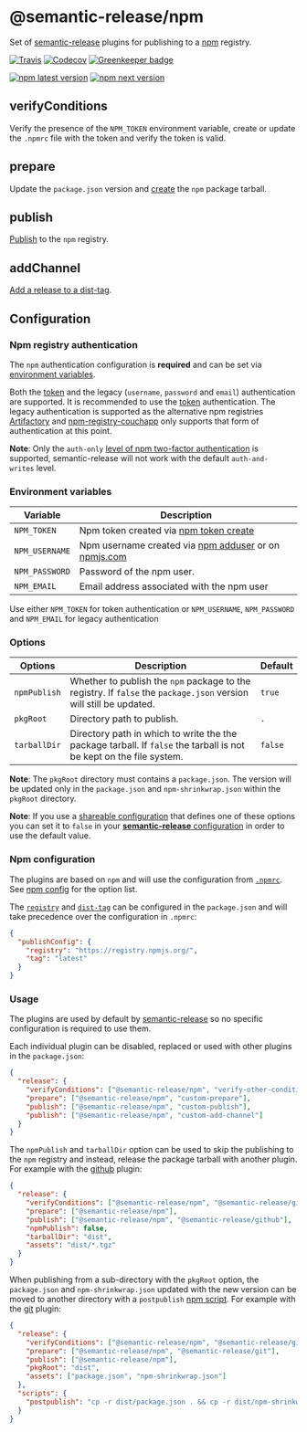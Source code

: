 # @semantic-release/npm

Set of [semantic-release](https://github.com/semantic-release/semantic-release) plugins for publishing to a [npm](https://www.npmjs.com/) registry.

[![Travis](https://img.shields.io/travis/semantic-release/npm.svg)](https://travis-ci.org/semantic-release/npm)
[![Codecov](https://img.shields.io/codecov/c/github/semantic-release/npm.svg)](https://codecov.io/gh/semantic-release/npm)
[![Greenkeeper badge](https://badges.greenkeeper.io/semantic-release/npm.svg)](https://greenkeeper.io/)

[![npm latest version](https://img.shields.io/npm/v/@semantic-release/npm/latest.svg)](https://www.npmjs.com/package/@semantic-release/npm)
[![npm next version](https://img.shields.io/npm/v/@semantic-release/npm/next.svg)](https://www.npmjs.com/package/@semantic-release/npm)

## verifyConditions

Verify the presence of the `NPM_TOKEN` environment variable, create or update the `.npmrc` file with the token and verify the token is valid.

## prepare

Update the `package.json` version and [create](https://docs.npmjs.com/cli/pack) the `npm` package tarball.

## publish
[Publish](https://docs.npmjs.com/cli/publish) to the `npm` registry.

## addChannel
[Add a release to a dist-tag](https://docs.npmjs.com/cli/dist-tag).

## Configuration

### Npm registry authentication

The `npm` authentication configuration is **required** and can be set via [environment variables](#environment-variables).

Both the [token](https://docs.npmjs.com/getting-started/working_with_tokens) and the legacy (`username`, `password` and `email`) authentication are supported. It is recommended to use the [token](https://docs.npmjs.com/getting-started/working_with_tokens) authentication. The legacy authentication is supported as the alternative npm registries [Artifactory](https://www.jfrog.com/open-source/#os-arti) and [npm-registry-couchapp](https://github.com/npm/npm-registry-couchapp) only supports that form of authentication at this point.

**Note**: Only the `auth-only` [level of npm two-factor authentication](https://docs.npmjs.com/getting-started/using-two-factor-authentication#levels-of-authentication) is supported, semantic-release will not work with the default `auth-and-writes` level.

### Environment variables

| Variable       | Description                                                                                                                   |
| -------------- | ----------------------------------------------------------------------------------------------------------------------------- |
| `NPM_TOKEN`    | Npm token created via [npm token create](https://docs.npmjs.com/getting-started/working_with_tokens#how-to-create-new-tokens) |
| `NPM_USERNAME` | Npm username created via [npm adduser](https://docs.npmjs.com/cli/adduser) or on [npmjs.com](https://www.npmjs.com)           |
| `NPM_PASSWORD` | Password of the npm user.                                                                                                     |
| `NPM_EMAIL`    | Email address associated with the npm user                                                                                    |

Use either `NPM_TOKEN` for token authentication or `NPM_USERNAME`, `NPM_PASSWORD` and `NPM_EMAIL` for legacy authentication

### Options

| Options      | Description                                                                                                         | Default |
|--------------|---------------------------------------------------------------------------------------------------------------------|---------|
| `npmPublish` | Whether to publish the `npm` package to the registry. If `false` the `package.json` version will still be updated.  | `true`  |
| `pkgRoot`    | Directory path to publish.                                                                                          | `.`     |
| `tarballDir` | Directory path in which to write the the package tarball. If `false` the tarball is not be kept on the file system. | `false` |

**Note**: The `pkgRoot` directory must contains a `package.json`. The version will be updated only in the `package.json` and `npm-shrinkwrap.json` within the `pkgRoot` directory.

**Note**: If you use a [shareable configuration](https://github.com/semantic-release/semantic-release/blob/caribou/docs/usage/shareable-configurations.md#shareable-configurations) that defines one of these options you can set it to `false` in your [**semantic-release** configuration](https://github.com/semantic-release/semantic-release/blob/caribou/docs/usage/configuration.md#configuration) in order to use the default value.

### Npm configuration

The plugins are based on `npm` and will use the configuration from [`.npmrc`](https://docs.npmjs.com/files/npmrc). See [npm config](https://docs.npmjs.com/misc/config) for the option list.

The [`registry`](https://docs.npmjs.com/misc/registry) and [`dist-tag`](https://docs.npmjs.com/cli/dist-tag) can be configured in the `package.json` and will take precedence over the configuration in `.npmrc`:
```json
{
  "publishConfig": {
    "registry": "https://registry.npmjs.org/",
    "tag": "latest"
  }
}
```

### Usage

The plugins are used by default by [semantic-release](https://github.com/semantic-release/semantic-release) so no specific configuration is required to use them.

Each individual plugin can be disabled, replaced or used with other plugins in the `package.json`:

```json
{
  "release": {
    "verifyConditions": ["@semantic-release/npm", "verify-other-condition"],
    "prepare": ["@semantic-release/npm", "custom-prepare"],
    "publish": ["@semantic-release/npm", "custom-publish"],
    "publish": ["@semantic-release/npm", "custom-add-channel"]
  }
}
```

The `npmPublish` and `tarballDir` option can be used to skip the publishing to the `npm` registry and instead, release the package tarball with another plugin. For example with the [github](https://github.com/semantic-release/github) plugin:

```json
{
  "release": {
    "verifyConditions": ["@semantic-release/npm", "@semantic-release/git", "@semantic-release/github"],
    "prepare": ["@semantic-release/npm"],
    "publish": ["@semantic-release/npm", "@semantic-release/github"],
    "npmPublish": false,
    "tarballDir": "dist",
    "assets": "dist/*.tgz"
  }
}
```

When publishing from a sub-directory with the `pkgRoot` option, the `package.json` and `npm-shrinkwrap.json` updated with the new version can be moved to another directory with a `postpublish` [npm script](https://docs.npmjs.com/misc/scripts). For example with the [git](https://github.com/semantic-release/git) plugin:

```json
{
  "release": {
    "verifyConditions": ["@semantic-release/npm", "@semantic-release/git"],
    "prepare": ["@semantic-release/npm", "@semantic-release/git"],
    "publish": ["@semantic-release/npm"],
    "pkgRoot": "dist",
    "assets": ["package.json", "npm-shrinkwrap.json"]
  },
  "scripts": {
    "postpublish": "cp -r dist/package.json . && cp -r dist/npm-shrinkwrap.json ."
  }
}
```
